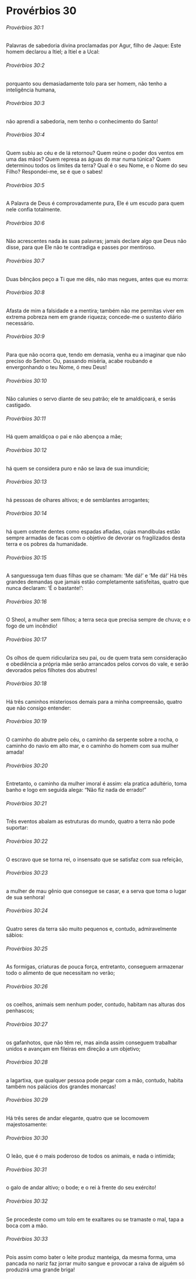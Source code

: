 # Provérbios 30

###### Provérbios 30:1

Palavras de sabedoria divina proclamadas por Agur, filho de Jaque: Este homem declarou a Itiel; a Itiel e a Ucal:

###### Provérbios 30:2

porquanto sou demasiadamente tolo para ser homem, não tenho a inteligência humana,

###### Provérbios 30:3

não aprendi a sabedoria, nem tenho o conhecimento do Santo!

###### Provérbios 30:4

Quem subiu ao céu e de lá retornou? Quem reúne o poder dos ventos em uma das mãos? Quem represa as águas do mar numa túnica? Quem determinou todos os limites da terra? Qual é o seu Nome, e o Nome do seu Filho? Respondei-me, se é que o sabes!

###### Provérbios 30:5

A Palavra de Deus é comprovadamente pura, Ele é um escudo para quem nele confia totalmente.

###### Provérbios 30:6

Não acrescentes nada às suas palavras; jamais declare algo que Deus não disse, para que Ele não te contradiga e passes por mentiroso.

###### Provérbios 30:7

Duas bênçãos peço a Ti que me dês, não mas negues, antes que eu morra:

###### Provérbios 30:8

Afasta de mim a falsidade e a mentira; também não me permitas viver em extrema pobreza nem em grande riqueza; concede-me o sustento diário necessário.

###### Provérbios 30:9

Para que não ocorra que, tendo em demasia, venha eu a imaginar que não preciso do Senhor. Ou, passando miséria, acabe roubando e envergonhando o teu Nome, ó meu Deus!

###### Provérbios 30:10

Não calunies o servo diante de seu patrão; ele te amaldiçoará, e serás castigado.

###### Provérbios 30:11

Há quem amaldiçoa o pai e não abençoa a mãe;

###### Provérbios 30:12

há quem se considera puro e não se lava de sua imundície;

###### Provérbios 30:13

há pessoas de olhares altivos; e de semblantes arrogantes;

###### Provérbios 30:14

há quem ostente dentes como espadas afiadas, cujas mandíbulas estão sempre armadas de facas com o objetivo de devorar os fragilizados desta terra e os pobres da humanidade.

###### Provérbios 30:15

A sanguessuga tem duas filhas que se chamam: ‘Me dá!’ e ‘Me dá!’ Há três grandes demandas que jamais estão completamente satisfeitas, quatro que nunca declaram: ‘É o bastante!’:

###### Provérbios 30:16

O Sheol, a mulher sem filhos; a terra seca que precisa sempre de chuva; e o fogo de um incêndio!

###### Provérbios 30:17

Os olhos de quem ridiculariza seu pai, ou de quem trata sem consideração e obediência a própria mãe serão arrancados pelos corvos do vale, e serão devorados pelos filhotes dos abutres!

###### Provérbios 30:18

Há três caminhos misteriosos demais para a minha compreensão, quatro que não consigo entender:

###### Provérbios 30:19

O caminho do abutre pelo céu, o caminho da serpente sobre a rocha, o caminho do navio em alto mar, e o caminho do homem com sua mulher amada!

###### Provérbios 30:20

Entretanto, o caminho da mulher imoral é assim: ela pratica adultério, toma banho e logo em seguida alega: “Não fiz nada de errado!”

###### Provérbios 30:21

Três eventos abalam as estruturas do mundo, quatro a terra não pode suportar:

###### Provérbios 30:22

O escravo que se torna rei, o insensato que se satisfaz com sua refeição,

###### Provérbios 30:23

a mulher de mau gênio que consegue se casar, e a serva que toma o lugar de sua senhora!

###### Provérbios 30:24

Quatro seres da terra são muito pequenos e, contudo, admiravelmente sábios:

###### Provérbios 30:25

As formigas, criaturas de pouca força, entretanto, conseguem armazenar todo o alimento de que necessitam no verão;

###### Provérbios 30:26

os coelhos, animais sem nenhum poder, contudo, habitam nas alturas dos penhascos;

###### Provérbios 30:27

os gafanhotos, que não têm rei, mas ainda assim conseguem trabalhar unidos e avançam em fileiras em direção a um objetivo;

###### Provérbios 30:28

a lagartixa, que qualquer pessoa pode pegar com a mão, contudo, habita também nos palácios dos grandes monarcas!

###### Provérbios 30:29

Há três seres de andar elegante, quatro que se locomovem majestosamente:

###### Provérbios 30:30

O leão, que é o mais poderoso de todos os animais, e nada o intimida;

###### Provérbios 30:31

o galo de andar altivo; o bode; e o rei à frente do seu exército!

###### Provérbios 30:32

Se procedeste como um tolo em te exaltares ou se tramaste o mal, tapa a boca com a mão.

###### Provérbios 30:33

Pois assim como bater o leite produz manteiga, da mesma forma, uma pancada no nariz faz jorrar muito sangue e provocar a raiva de alguém só produzirá uma grande briga!

